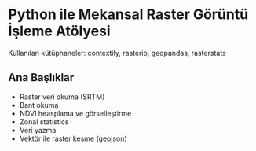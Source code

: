 # Python ile Mekansal Raster Görüntü İşleme Atölyesi

Kullanılan kütüphaneler: contextily, rasterio, geopandas, rasterstats

## Ana Başlıklar

* Raster veri okuma (SRTM)
* Bant okuma
* NDVI heasplama ve görselleştirme
* Zonal statistics
* Veri yazma 
* Vektör ile raster kesme (geojson)

